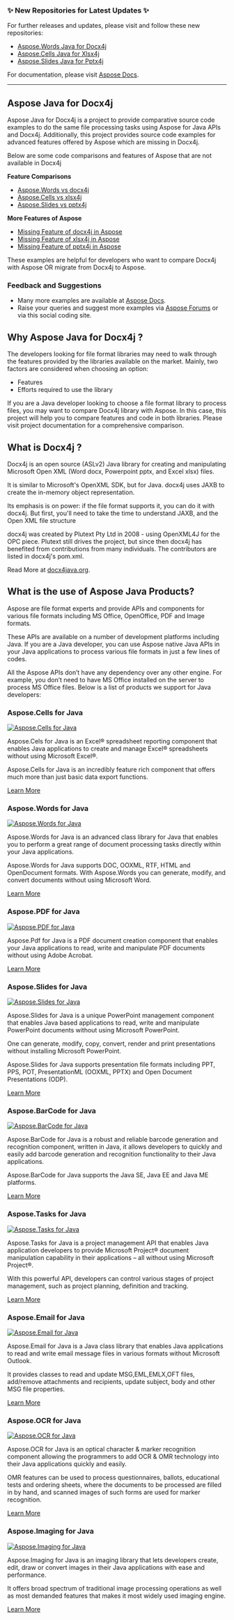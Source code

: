 ### :sparkles: New Repositories for Latest Updates :sparkles:

For further releases and updates, please visit and follow these new repositories:

* [Aspose.Words Java for Docx4j](https://github.com/asposewords/Aspose_Words_Java)
* [Aspose.Cells Java for Xlsx4j](https://github.com/asposecells/Aspose_Cells_Java)
* [Aspose.Slides Java for Pptx4j](https://github.com/asposeslides/Aspose_Slides_Java)

For documentation, please visit [Aspose Docs](http://www.aspose.com/docs).

---

## Aspose Java for Docx4j

Aspose Java for Docx4j is a project to provide comparative source code examples to do the same file processing tasks using Aspose for Java APIs and Docx4j. Additionally, this project provides source code examples for advanced features offered by Aspose which are missing in Docx4j.

Below are some code comparisons and features of Aspose that are not available in Docx4j

**Feature Comparisons**

* [Aspose.Words vs docx4j](https://github.com/asposemarketplace/Aspose_Java_for_Docx4j/wiki/Aspose.Words-vs-Docx4j)
* [Aspose.Cells vs xlsx4j](https://github.com/asposemarketplace/Aspose_Java_for_Docx4j/wiki/Aspose.Cells-vs-Xlsx4j)
* [Aspose.Slides vs pptx4j](https://github.com/asposemarketplace/Aspose_Java_for_Docx4j/wiki/Aspose.Slides-vs-PPTX4j)

**More Features of Aspose**

* [Missing Feature of docx4j in Aspose](https://github.com/asposemarketplace/Aspose_Java_for_Docx4j/wiki/Missing-Feature-of-docx4j-in-Aspose)
* [Missing Feature of xlsx4j in Aspose](https://github.com/asposemarketplace/Aspose_Java_for_Docx4j/wiki/Missing-Feature-of-xlsx4j-in-Aspose)
* [Missing Feature of pptx4j in Aspose](https://github.com/asposemarketplace/Aspose_Java_for_Docx4j/wiki/Missing-Feature-of-Pptx4j-in-Aspose)


These examples are helpful for developers who want to compare Docx4j with Aspose OR migrate from Docx4j to Aspose.

### Feedback and Suggestions

* Many more examples are available at [Aspose Docs](http://www.aspose.com/java/total-component.aspx).
* Raise your queries and suggest more examples via [Aspose Forums](http://www.aspose.com/community/forums/default.aspx) or via this social coding site.

## Why Aspose Java for Docx4j ?

The developers looking for file format libraries may need to walk through the features provided by the libraries available on the market. Mainly, two factors are considered when choosing an option:

* Features
* Efforts required to use the library

If you are a Java developer looking to choose a file format library to process files, you may want to compare Docx4j library with Aspose. In this case, this project will help you to compare features and code in both libraries. Please visit project documentation for a comprehensive comparison.

## What is Docx4j ?

Docx4j is an open source (ASLv2) Java library for creating and manipulating Microsoft Open XML (Word docx, Powerpoint pptx, and Excel xlsx) files.

It is similar to Microsoft's OpenXML SDK, but for Java. docx4j uses JAXB to create the in-memory object representation.

Its emphasis is on power: if the file format supports it, you can do it with docx4j. But first, you'll need to take the time to understand JAXB, and the Open XML file structure

docx4j was created by Plutext Pty Ltd in 2008 - using OpenXML4J for the OPC piece. Plutext still drives the project, but since then docx4j has benefited from contributions from many individuals. The contributors are listed in docx4j's pom.xml.

Read More at [docx4java.org](http://www.docx4java.org/).

## What is the use of Aspose Java Products?

Aspose are file format experts and provide APIs and components for various file formats including MS Office, OpenOffice, PDF and Image formats. 

These APIs are available on a number of development platforms including Java. If you are a Java developer, you can use Aspose native Java APIs in your Java applications to process various file formats in just a few lines of codes. 

All the Aspose APIs don’t have any dependency over any other engine. For example, you don’t need to have MS Office installed on the server to process MS Office files. Below is a list of products we support for Java developers:

### Aspose.Cells for Java

[![Aspose.Cells for Java](http://www.aspose.com/App_Themes/V2/images/productLogos/Java/aspose_cells-for-java.jpg)](http://www.aspose.com/java/excel-component.aspx)

Aspose.Cels for Java is an Excel® spreadsheet reporting component that enables Java applications to create and manage Excel® spreadsheets without using Microsoft Excel®.

Aspose.Cells for Java is an incredibly feature rich component that offers much more than just basic data export functions.

[Learn More](http://www.aspose.com/java/excel-component.aspx)

### Aspose.Words for Java

[![Aspose.Words for Java](http://www.aspose.com/App_Themes/V2/images/productLogos/Java/aspose_words-for-java.jpg)](http://www.aspose.com/java/word-component.aspx)

Aspose.Words for Java is an advanced class library for Java that enables you to perform a great range of document processing tasks directly within your Java applications.

Aspose.Words for Java supports DOC, OOXML, RTF, HTML and OpenDocument formats. With Aspose.Words you can generate, modify, and convert documents without using Microsoft Word.

[Learn More](http://www.aspose.com/java/word-component.aspx)

### Aspose.PDF for Java

[![Aspose.PDF for Java](http://www.aspose.com/App_Themes/V2/images/productLogos/Java/aspose_pdf-for-java.jpg)](http://www.aspose.com/java/pdf-component.aspx)

Aspose.Pdf for Java is a PDF document creation component that enables your Java applications to read, write and manipulate PDF documents without using Adobe Acrobat.

[Learn More](http://www.aspose.com/java/pdf-component.aspx)

### Aspose.Slides for Java

[![Aspose.Slides for Java](http://www.aspose.com/App_Themes/V2/images/productLogos/Java/aspose_slides-for-java.jpg)](http://www.aspose.com/java/powerpoint-component.aspx)

Aspose.Slides for Java is a unique PowerPoint management component that enables Java based applications to read, write and manipulate PowerPoint documents without using Microsoft PowerPoint.

One can generate, modify, copy, convert, render and print presentations without installing Microsoft PowerPoint.

Aspose.Slides for Java supports presentation file formats including PPT, PPS, POT, PresentationML (OOXML, PPTX) and Open Document Presentations (ODP).

[Learn More](http://www.aspose.com/java/powerpoint-component.aspx)

### Aspose.BarCode for Java

[![Aspose.BarCode for Java](http://www.aspose.com/App_Themes/V2/images/productLogos/Java/aspose_barcode-for-java.jpg)](http://www.aspose.com/java/barcode-component.aspx)

Aspose.BarCode for Java is a robust and reliable barcode generation and recognition component, written in Java, it allows developers to quickly and easily add barcode generation and recognition functionality to their Java applications.

Aspose.BarCode for Java supports the Java SE, Java EE and Java ME platforms.

[Learn More](http://www.aspose.com/java/barcode-component.aspx)

### Aspose.Tasks for Java

[![Aspose.Tasks for Java](http://www.aspose.com/App_Themes/V2/images/productLogos/Java/aspose-Tasks-for-Java-web.png)](http://www.aspose.com/java/project-management-component.aspx)

Aspose.Tasks for Java is a project management API that enables Java application developers to provide Microsoft Project® document manipulation capability in their applications – all without using Microsoft Project®.

With this powerful API, developers can control various stages of project management, such as project planning, definition and tracking.

[Learn More](http://www.aspose.com/java/project-management-component.aspx)

### Aspose.Email for Java

[![Aspose.Email for Java](http://www.aspose.com/App_Themes/V2/images/productLogos/Java/aspose_email-for-java.jpg)](http://www.aspose.com/java/email-component.aspx)

Aspose.Email for Java is a Java class library that enables Java applications to read and write email message files in various formats without Microsoft Outlook.

It provides classes to read and update MSG,EML,EMLX,OFT files, add/remove attachments and recipients, update subject, body and other MSG file properties.

[Learn More](http://www.aspose.com/java/email-component.aspx)

### Aspose.OCR for Java

[![Aspose.OCR for Java](http://www.aspose.com/App_Themes/V2/images/productLogos/Java/aspose_ocr-for-java.jpg)](http://www.aspose.com/java/ocr-component.aspx)

Aspose.OCR for Java is an optical character & marker recognition component allowing the programmers to add OCR & OMR technology into their Java applications quickly and easily. 

OMR features can be used to process questionnaires, ballots, educational tests and ordering sheets, where the documents to be processed are filled in by hand, and scanned images of such forms are used for marker recognition. 

[Learn More](http://www.aspose.com/java/ocr-component.aspx)

### Aspose.Imaging for Java

[![Aspose.Imaging for Java](http://www.aspose.com/App_Themes/V2/images/productLogos/Java/aspose_imaging-for-java.jpg)](http://www.aspose.com/java/imaging-component.aspx)

Aspose.Imaging for Java is an imaging library that lets developers create, edit, draw or convert images in their Java applications with ease and performance.

It offers broad spectrum of traditional image processing operations as well as most demanded features that makes it most widely used imaging engine.

[Learn More](http://www.aspose.com/java/imaging-component.aspx)

